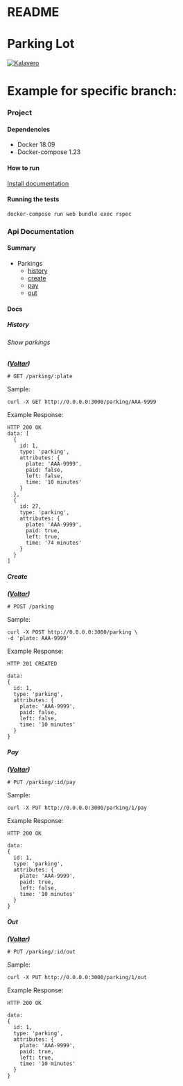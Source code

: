 # README

# Parking Lot

[![Kalavero](https://circleci.com/gh/Kalavero/parking-lot/tree/master.svg?style=svg)](https://app.circleci.com/gh/Kalavero/parking-lot/pipelines)

# Example for specific branch:

### Project

#### Dependencies

- Docker 18.09
- Docker-compose 1.23

#### How to run

[Install documentation](INSTALL.md)

#### Running the tests

```
docker-compose run web bundle exec rspec
```

### Api Documentation

#### Summary

- Parkings
  - [history](#history)
  - [create](#create)
  - [pay](#pay)
  - [out](#out)

#### Docs

##### History
###### Show parkings
**_([Voltar](#summary))_**

```
# GET /parking/:plate
```

Sample:

```
curl -X GET http://0.0.0.0:3000/parking/AAA-9999
```

Example Response:

```
HTTP 200 OK
data: [
  {
    id: 1,
    type: 'parking',
    attributes: {
      plate: 'AAA-9999',
      paid: false,
      left: false,
      time: '10 minutes'
    }
  },
  {
    id: 27,
    type: 'parking',
    attributes: {
      plate: 'AAA-9999',
      paid: true,
      left: true,
      time: '74 minutes'
    }
  }
]
```

##### Create
**_([Voltar](#summary))_**

```
# POST /parking
```

Sample:

```
curl -X POST http://0.0.0.0:3000/parking \
-d 'plate: AAA-9999'

```

Example Response:

```
HTTP 201 CREATED

data:
{
  id: 1,
  type: 'parking',
  attributes: {
    plate: 'AAA-9999',
    paid: false,
    left: false,
    time: '10 minutes'
  }
}
```

##### Pay
**_([Voltar](#summary))_**

```
# PUT /parking/:id/pay
```

Sample:

```
curl -X PUT http://0.0.0.0:3000/parking/1/pay
```

Example Response:

```
HTTP 200 OK

data:
{
  id: 1,
  type: 'parking',
  attributes: {
    plate: 'AAA-9999',
    paid: true,
    left: false,
    time: '10 minutes'
  }
}
```

##### Out
**_([Voltar](#summary))_**

```
# PUT /parking/:id/out
```

Sample:

```
curl -X PUT http://0.0.0.0:3000/parking/1/out
```

Example Response:

```
HTTP 200 OK

data:
{
  id: 1,
  type: 'parking',
  attributes: {
    plate: 'AAA-9999',
    paid: true,
    left: true,
    time: '10 minutes'
  }
}
```

